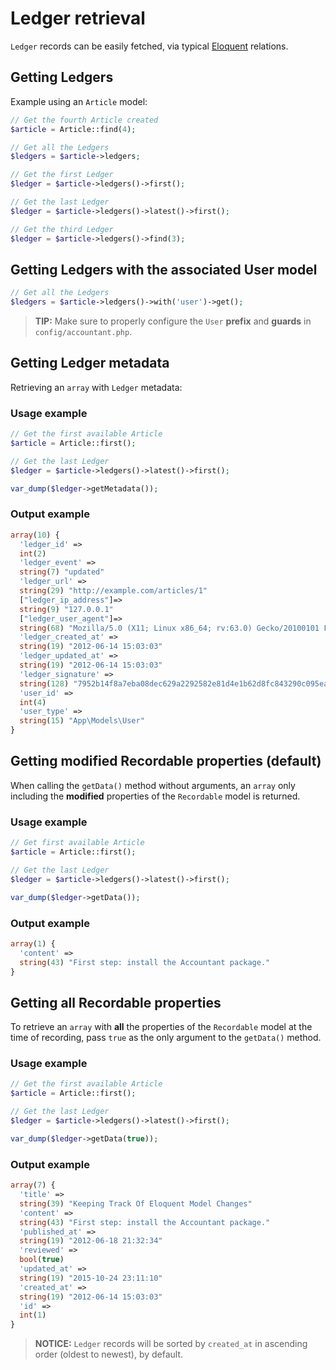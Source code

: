 # Ledger retrieval
`Ledger` records can be easily fetched, via typical [Eloquent](https://laravel.com/docs/5.7/eloquent) relations.

## Getting Ledgers
Example using an `Article` model:

```php
// Get the fourth Article created
$article = Article::find(4);

// Get all the Ledgers
$ledgers = $article->ledgers;

// Get the first Ledger
$ledger = $article->ledgers()->first();

// Get the last Ledger
$ledger = $article->ledgers()->latest()->first();

// Get the third Ledger
$ledger = $article->ledgers()->find(3);
```

## Getting Ledgers with the associated User model
```php
// Get all the Ledgers
$ledgers = $article->ledgers()->with('user')->get();
```

> **TIP:** Make sure to properly configure the `User` **prefix** and **guards** in `config/accountant.php`.

## Getting Ledger metadata
Retrieving an `array` with `Ledger` metadata:

### Usage example
```php
// Get the first available Article
$article = Article::first();

// Get the last Ledger
$ledger = $article->ledgers()->latest()->first();

var_dump($ledger->getMetadata());
```

### Output example
```php
array(10) {
  'ledger_id' =>
  int(2)
  'ledger_event' =>
  string(7) "updated"
  'ledger_url' =>
  string(29) "http://example.com/articles/1"
  ["ledger_ip_address"]=>
  string(9) "127.0.0.1"
  ["ledger_user_agent"]=>
  string(68) "Mozilla/5.0 (X11; Linux x86_64; rv:63.0) Gecko/20100101 Firefox/63.0"
  'ledger_created_at' =>
  string(19) "2012-06-14 15:03:03"
  'ledger_updated_at' =>
  string(19) "2012-06-14 15:03:03"
  'ledger_signature' =>
  string(128) "7952b14f8a7eba08dec629a2292582e81d4e1b62d8fc843290c095eaad4fc17d71dd05dafff1a5c81b579c4324957c7f7df2608a5f0908e82e3bf94fc97631e2"
  'user_id' =>
  int(4)
  'user_type' =>
  string(15) "App\Models\User"
}
```

## Getting modified Recordable properties (default)
When calling the `getData()` method without arguments, an `array` only including the **modified** properties of the `Recordable` model is returned. 

### Usage example
```php
// Get first available Article
$article = Article::first();

// Get the last Ledger
$ledger = $article->ledgers()->latest()->first();

var_dump($ledger->getData());
```

### Output example
```php
array(1) {
  'content' =>
  string(43) "First step: install the Accountant package."
}
```

## Getting all Recordable properties
To retrieve an `array` with **all** the properties of the `Recordable` model at the time of recording, pass `true` as the only argument to the `getData()` method.

### Usage example
```php
// Get the first available Article
$article = Article::first();

// Get the last Ledger
$ledger = $article->ledgers()->latest()->first();

var_dump($ledger->getData(true));
```

### Output example
```php
array(7) {
  'title' =>
  string(39) "Keeping Track Of Eloquent Model Changes"
  'content' =>
  string(43) "First step: install the Accountant package."
  'published_at' =>
  string(19) "2012-06-18 21:32:34"
  'reviewed' =>
  bool(true)
  'updated_at' =>
  string(19) "2015-10-24 23:11:10"
  'created_at' =>
  string(19) "2012-06-14 15:03:03"
  'id' =>
  int(1)
}
```

> **NOTICE:** `Ledger` records will be sorted by `created_at` in ascending order (oldest to newest), by default.
